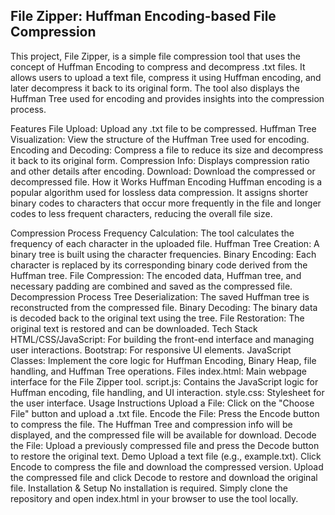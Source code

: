 ## File Zipper: Huffman Encoding-based File Compression
This project, File Zipper, is a simple file compression tool that uses the concept of Huffman Encoding to compress and decompress .txt files. It allows users to upload a text file, compress it using Huffman encoding, and later decompress it back to its original form. The tool also displays the Huffman Tree used for encoding and provides insights into the compression process.

Features
File Upload: Upload any .txt file to be compressed.
Huffman Tree Visualization: View the structure of the Huffman Tree used for encoding.
Encoding and Decoding: Compress a file to reduce its size and decompress it back to its original form.
Compression Info: Displays compression ratio and other details after encoding.
Download: Download the compressed or decompressed file.
How it Works
Huffman Encoding
Huffman encoding is a popular algorithm used for lossless data compression. It assigns shorter binary codes to characters that occur more frequently in the file and longer codes to less frequent characters, reducing the overall file size.

Compression Process
Frequency Calculation: The tool calculates the frequency of each character in the uploaded file.
Huffman Tree Creation: A binary tree is built using the character frequencies.
Binary Encoding: Each character is replaced by its corresponding binary code derived from the Huffman tree.
File Compression: The encoded data, Huffman tree, and necessary padding are combined and saved as the compressed file.
Decompression Process
Tree Deserialization: The saved Huffman tree is reconstructed from the compressed file.
Binary Decoding: The binary data is decoded back to the original text using the tree.
File Restoration: The original text is restored and can be downloaded.
Tech Stack
HTML/CSS/JavaScript: For building the front-end interface and managing user interactions.
Bootstrap: For responsive UI elements.
JavaScript Classes: Implement the core logic for Huffman Encoding, Binary Heap, file handling, and Huffman Tree operations.
Files
index.html: Main webpage interface for the File Zipper tool.
script.js: Contains the JavaScript logic for Huffman encoding, file handling, and UI interaction.
style.css: Stylesheet for the user interface.
Usage Instructions
Upload a File: Click on the "Choose File" button and upload a .txt file.
Encode the File: Press the Encode button to compress the file. The Huffman Tree and compression info will be displayed, and the compressed file will be available for download.
Decode the File: Upload a previously compressed file and press the Decode button to restore the original text.
Demo
Upload a text file (e.g., example.txt).
Click Encode to compress the file and download the compressed version.
Upload the compressed file and click Decode to restore and download the original file.
Installation & Setup
No installation is required. Simply clone the repository and open index.html in your browser to use the tool locally.

